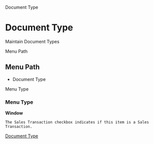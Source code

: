 
Document Type
# Document Type


Maintain Document Types

Menu Path
## Menu Path



- Document Type

Menu Type
### Menu Type

**Window**

```
The Sales Transaction checkbox indicates if this item is a Sales Transaction.
```

[Document Type](../../functional-guide/window/window-document-type.md)